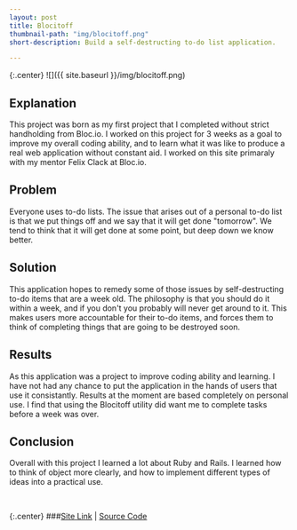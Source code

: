 ```yaml
---
layout: post
title: Blocitoff
thumbnail-path: "img/blocitoff.png"
short-description: Build a self-destructing to-do list application.

---
```


{:.center}
![]({{ site.baseurl }}/img/blocitoff.png)

## Explanation

This project was born as my first project that I completed without strict handholding from Bloc.io. I worked on this project for 3 weeks as a goal to improve my overall coding ability, and to learn what it was like to produce a real web application without constant aid. I worked on this site primaraly with my mentor Felix Clack at Bloc.io.

## Problem

Everyone uses to-do lists. The issue that arises out of a personal to-do list is that we put things off and we say that it will get done "tomorrow". We tend to think that it will get done at some point, but deep down we know better.

## Solution

This application hopes to remedy some of those issues by self-destructing to-do items that are a week old. The philosophy is that you should do it within a week, and if you don't you probably will never get around to it. This makes users more accountable for their to-do items, and forces them to think of completing things that are going to be destroyed soon.

## Results

As this application was a project to improve coding ability and learning. I have not had any chance to put the application in the hands of users that use it consistantly. Results at the moment are based completely on personal use. I find that using the Blocitoff utility did want me to complete tasks before a week was over.

## Conclusion

Overall with this project I learned a lot about Ruby and Rails. I learned how to think of object more clearly, and how to implement different types of ideas into a practical use.

<br />

{:.center}
###[Site Link](https://fosterk-blocitoff.herokuapp.com/) | [Source Code](https://github.com/GoDucks713/blocitoff)